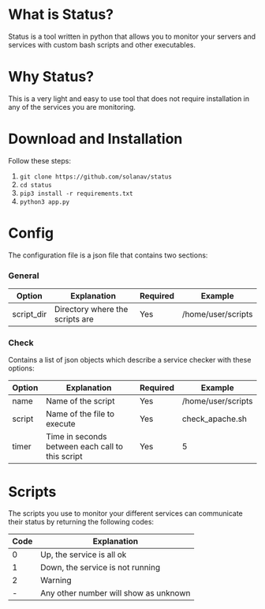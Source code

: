 # What is Status?
Status is a tool written in python that allows you to monitor your servers and services with custom bash scripts and other executables.

# Why Status?
This is a very light and easy to use tool that does not require installation in any of the services you are monitoring.

# Download and Installation
Follow these steps:
1. `git clone https://github.com/solanav/status`
2. `cd status`
3. `pip3 install -r requirements.txt`
4. `python3 app.py`

# Config
The configuration file is a json file that contains two sections:

### General
|Option|Explanation|Required|Example|
|---|---|--|---|
|script_dir|Directory where the scripts are|Yes|/home/user/scripts|

### Check
Contains a list of json objects which describe a service checker with these options:

|Option|Explanation|Required|Example|
|---|---|---|---|
|name|Name of the script|Yes|/home/user/scripts|
|script|Name of the file to execute|Yes|check_apache.sh|
|timer|Time in seconds between each call to this script|Yes|5|

# Scripts
The scripts you use to monitor your different services can communicate their status by returning the following codes:

|Code|Explanation|
|---|---|
|0|Up, the service is all ok|
|1|Down, the service is not running|
|2|Warning|
|-|Any other number will show as unknown|
